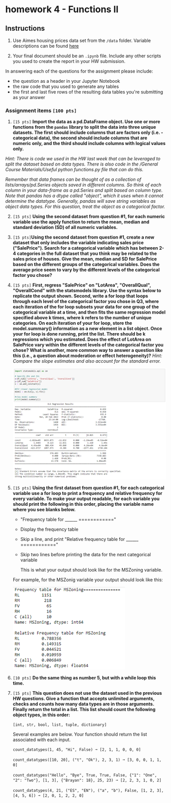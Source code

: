 # homework 4 - Functions II

## Instructions

1.  Use Aimes housing prices data set from the `/data` folder. Variable descriptions can be found [here](https://www.kaggle.com/c/house-prices-advanced-regression-techniques/data)

2.  Your final document should be an `.ipynb` file. Include any other scripts you used to create the report in your HW submission.

In answering each of the questions for the assignment please include:

-   the question as a header in your Jupyter Notebook
-   the raw code that you used to generate any tables
-   the first and last five rows of the resulting data tables you're submitting as your answer

### Assignment items `[100 pts]`

1.  `[15 pts]` **Import the data as a pd.DataFrame object. Use one or more functions from the `pandas` library to split the data into three unique datasets. The first should include columns that are factors only (i.e. - categorical data), the second should include columns that are numeric only, and the third should include columns with logical values only.**

*Hint: There is code we used in the HW last week that can be leveraged to split the dataset based on data types. There is also code in the /General Course Materials/Useful python functions.py file that can do this.*

*Remember that data frames can be thought of as a collection of lists/arrays/pd.Series objects saved in different columns. So think of each column in your data-frame as a pd.Series and split based on column type. Note that pandas has a dtype called "object", which it uses when it cannot determine the datatype. Generally, pandas will save string variables as object data types. For this question, treat the object as a categorical factor.*

2.  `[15 pts]` **Using the second dataset from question #1, for each numeric variable use the apply function to return the mean, median and standard deviation (SD) of all numeric variables.**

3.  `[15 pts]`**Using the second dataset from question #1, create a new dataset that only includes the variable indicating sales price ("SalePrice"). Search for a categorical variable which has between 2-4 categories in the full dataset that you think may be related to the sales price of houses. Give the mean, median and SD for SalePrice based on the different groups of the categorical variables. Does the average price seem to vary by the different levels of the categorical factor you chose?**

4.  `[15 pts]` **First, regress "SalePrice" on "LotArea", "OverallQual", "OverallCond" with the statsmodels library. Use the syntax below to replicate the output shown. Second, write a for loop that loops through each level of the categorical factor you chose in Q3, where each iteration of the for loop subsets your data for one group of the categorical variable at a time, and then fits the same regression model specified above k times, where k refers to the number of unique categories. On each iteration of your for loop, store the model.summary() information as a new element in a list object. Once your for loop is done running, print the list. There should be k regressions which you estimated. Does the effect of LotArea on SalePrice vary within the different levels of the categorical factor you chose? What is another, more common way to answer a question like this (i.e., a question about moderation or effect heterogeneity)?** *Hint: Compare the slope estimates and also account for the standard error.*

    ![](images/image-836671284.png)

5.  `[15 pts]` **Using the first dataset from question #1, for each categorical variable use a for loop to print a frequency and relative frequency for every variable. To make your output readable, for each variable you should print the following in this order, placing the variable name where you see blanks below.**

    -   "Frequency table for \_\_\_\_\_\_ ============"

    -   Display the frequency table

    -   Skip a line, and print "Relative frequency table for \_\_\_\_\_\_ ============"

    -   Skip two lines before printing the data for the next categorical variable

        This is what your output should look like for the MSZoning variable.

    For example, for the MSZonig variable your output should look like this:

    ![](images/image-2052142178.png)

6.  `[10 pts]` **Do the same thing as number 5, but with a while loop this time.**

7.  `[15 pts]` **This question does not use the dataset used in the previous HW questions. Give a function that accepts unlimited arguments, checks and counts how many data types are in those arguments. Finally return the total in a list. This list should count the following object types, in this order:**

        [int, str, bool, list, tuple, dictionary]

    Several examples are below. Your function should return the list associated with each input.

        count_datatypes(1, 45, "Hi", False) ➞ [2, 1, 1, 0, 0, 0]

        count_datatypes([10, 20], ("t", "Ok"), 2, 3, 1) ➞ [3, 0, 0, 1, 1, 0]

        count_datatypes("Hello", "Bye", True, True, False, {"1": "One", "2": "Two"}, [1, 3], {"Brayan": 18}, 25, 23) ➞ [2, 2, 3, 1, 0, 2]

        count_datatypes(4, 21, ("ES", "EN"), ("a", "b"), False, [1, 2, 3], [4, 5, 6]) ➞ [2, 0, 1, 2, 2, 0]

